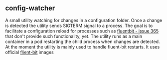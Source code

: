 ## config-watcher
A small utility watching for changes in a configuration folder. Once a change is detected the utility sends SIGTERM signal to a process.
The goal is to facilitate a configuration reload for processes such as [fluentbit - issue 365](https://github.com/fluent/fluent-bit/issues/365)
that don't provide such functionality, yet. The utility runs as a main container in a pod restarting the child process when changes are detected.
At the moment the utility is mainly used to handle fluent-bit restarts. It uses official [flient-bit](https://hub.docker.com/r/fluent/fluent-bit) images
